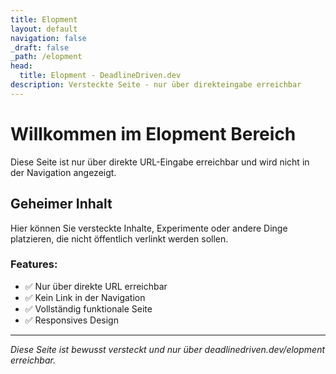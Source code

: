 ```yaml
---
title: Elopment
layout: default
navigation: false
_draft: false
_path: /elopment
head:
  title: Elopment - DeadlineDriven.dev
description: Versteckte Seite - nur über direkteingabe erreichbar
---
```


# Willkommen im Elopment Bereich

Diese Seite ist nur über direkte URL-Eingabe erreichbar und wird nicht in der Navigation angezeigt.

## Geheimer Inhalt

Hier können Sie versteckte Inhalte, Experimente oder andere Dinge platzieren, die nicht öffentlich verlinkt werden sollen.

### Features:
- ✅ Nur über direkte URL erreichbar
- ✅ Kein Link in der Navigation
- ✅ Vollständig funktionale Seite
- ✅ Responsives Design

---

*Diese Seite ist bewusst versteckt und nur über deadlinedriven.dev/elopment erreichbar.*
